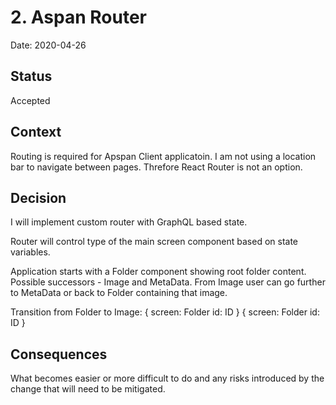 # 2. Aspan Router

Date: 2020-04-26

## Status

Accepted

## Context

Routing is required for Apspan Client applicatoin. I am not using a location bar to navigate between pages. Threfore React Router is not an option.

## Decision

I will implement custom router with GraphQL based state.

Router will control type of the main screen component based on state variables.

Application starts with a Folder component showing root folder content. Possible successors - Image and MetaData. From Image user can go further to MetaData or back to Folder containing that image.

Transition from Folder to Image:
{
screen: Folder
id: ID
}
{
screen: Folder
id: ID
}

## Consequences

What becomes easier or more difficult to do and any risks introduced by the change that will need to be mitigated.
